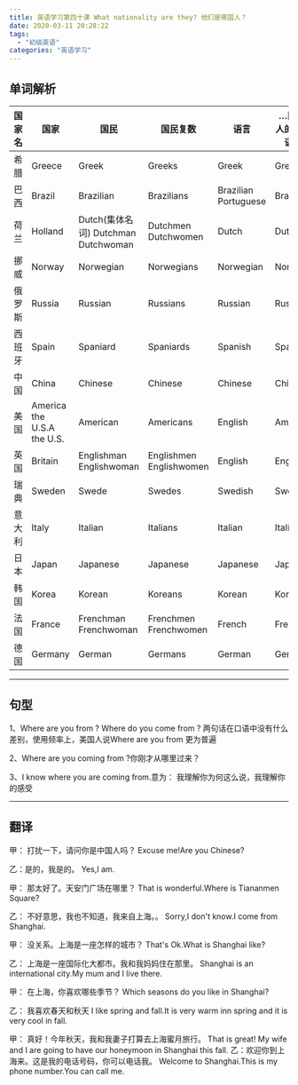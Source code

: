 ```yaml
---
title: 英语学习第四十课 What nationality are they? 他们是哪国人？
date: 2020-03-11 20:28:22
tags: 
  - "初级英语"
categories: "英语学习"
---
```


## 单词解析


国家名 | 国家 | 国民 | 国民复数 | 语言 | …国的;…人的；…国语的… |
--- | --- | --- | --- | --- | ---
希腊 | Greece | Greek | Greeks | Greek | Greek
巴西 | Brazil | Brazilian |Brazilians | Brazilian Portuguese | Brazilian
荷兰 | Holland | Dutch(集体名词) Dutchman Dutchwoman | Dutchmen Dutchwomen | Dutch | Dutch
挪威 | Norway | Norwegian | Norwegians | Norwegian | Norwegian 
俄罗斯 | Russia | Russian | Russians | Russian | Russian
西班牙 | Spain | Spaniard | Spaniards | Spanish | Spanish
中国 | China | Chinese | Chinese | Chinese | Chinese
美国 | America the U.S.A the U.S. | American | Americans | English | American
英国 | Britain | Englishman Englishwoman | Englishmen Englishwomen | English | English
瑞典 | Sweden | Swede | Swedes | Swedish | Swedish
意大利 | Italy | Italian | Italians | Italian | Italian
日本 | Japan | Japanese | Japanese | Japanese | Japanese
韩国 | Korea | Korean | Koreans | Korean | Korean
法国 | France | Frenchman Frenchwoman | Frenchmen Frenchwomen | French | French
德国 | Germany | German | Germans | German | German

---

## 句型

1、Where are you from ? Where do you come from ?
两句话在口语中没有什么差别，使用频率上，美国人说Where are you from 更为普遍

2、Where are you coming from ?你刚才从哪里过来？

3、I know where you are coming from.意为： 我理解你为何这么说，我理解你的感受

---

## 翻译

甲： 打扰一下，请问你是中国人吗？
Excuse me!Are you Chinese?

乙：是的，我是的。
Yes,I am.

甲： 那太好了。天安门广场在哪里？
That is wonderful.Where is  Tiananmen Square?

乙： 不好意思，我也不知道，我来自上海。。
Sorry,I don't know.I come from Shanghai.

甲： 没关系。上海是一座怎样的城市？
That's Ok.What is  Shanghai like?

乙： 上海是一座国际化大都市。我和我妈妈住在那里。
Shanghai is an international city.My mum and I live there.

甲： 在上海，你喜欢哪些季节？
Which seasons do you like in Shanghai?

乙： 我喜欢春天和秋天
I like spring and fall.It  is very  warm inn spring and it is very cool in fall.

甲： 真好！今年秋天，我和我妻子打算去上海蜜月旅行。
That is great! My wife and I are going to have our honeymoon in Shanghai this fall.
乙：欢迎你到上海来。这是我的电话号码，你可以电话我。
Welcome to Shanghai.This is my phone number.You can call me.

